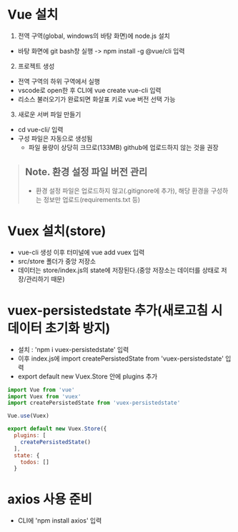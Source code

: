 # Vue 설치

1. 전역 구역(global, windows의 바탕 화면)에 node.js 설치

- 바탕 화면에 git bash창 실행 -> npm install -g @vue/cli 입력

2. 프로젝트 생성

- 전역 구역의 하위 구역에서 실행
- vscode로 open한 후 CLI에 vue create vue-cli 입력
- 리소스 불러오기가 완료되면 화살표 키로 vue 버전 선택 가능

3. 새로운 서버 파일 만들기

- cd vue-cli/ 입력
- 구성 파일은 자동으로 생성됨
  - 파일 용량이 상당히 크므로(133MB) github에 업로드하지 않는 것을 권장

> ## Note. 환경 설정 파일 버전 관리
> - 환경 설정 파일은 업로드하지 않고(.gitignore에 추가), 해당 환경을 구성하는 정보만 업로드(requirements.txt 등)

# Vuex 설치(store)

- vue-cli 생성 이후 터미널에 vue add vuex 입력
- src/store 폴더가 중앙 저장소
- 데이터는 store/index.js의 state에 저장된다.(중앙 저장소는 데이터를 상태로 저장/관리하기 때문)

# vuex-persistedstate 추가(새로고침 시 데이터 초기화 방지)

- 설치 : 'npm i vuex-persistedstate' 입력
- 이후 index.js에 import createPersistedState from 'vuex-persistedstate' 입력
- export default new Vuex.Store 안에 plugins 추가

```js
import Vue from 'vue'
import Vuex from 'vuex'
import createPersistedState from 'vuex-persistedstate'

Vue.use(Vuex)

export default new Vuex.Store({
  plugins: [
    createPersistedState()
  ],
  state: {
    todos: []
  }
```

# axios 사용 준비

- CLI에 'npm install axios' 입력
